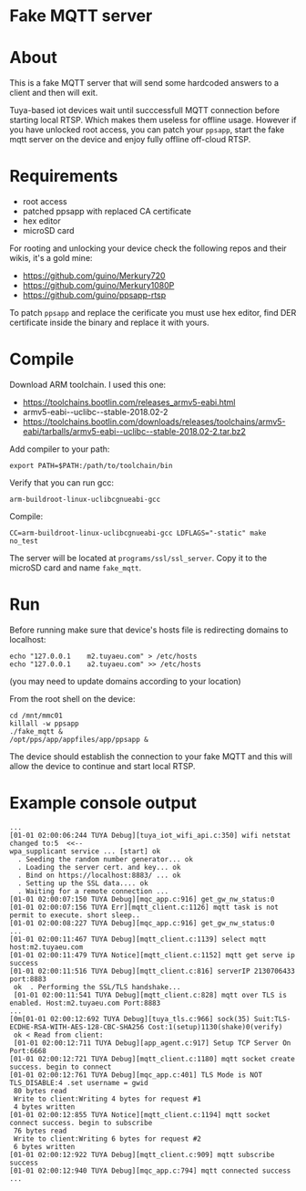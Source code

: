 Fake MQTT server
===================

# About

This is a fake MQTT server that will send some hardcoded answers to a client and then will exit.

Tuya-based iot devices wait until succcessfull MQTT connection before starting local RTSP. Which makes them useless for offline usage. However if you have unlocked root access, you can patch your `ppsapp`, start the fake mqtt server on the device and enjoy fully offline off-cloud RTSP.

# Requirements

* root access
* patched ppsapp with replaced CA certificate
* hex editor
* microSD card

For rooting and unlocking your device check the following repos and their wikis, it's a gold mine:

* https://github.com/guino/Merkury720
* https://github.com/guino/Merkury1080P
* https://github.com/guino/ppsapp-rtsp

To patch `ppsapp` and replace the cerificate you must use hex editor, find DER certificate inside the binary and replace it with yours.

# Compile

Download ARM toolchain. I used this one:

* https://toolchains.bootlin.com/releases_armv5-eabi.html
* armv5-eabi--uclibc--stable-2018.02-2
* https://toolchains.bootlin.com/downloads/releases/toolchains/armv5-eabi/tarballs/armv5-eabi--uclibc--stable-2018.02-2.tar.bz2

Add compiler to your path:

`export PATH=$PATH:/path/to/toolchain/bin`

Verify that you can run gcc:

`arm-buildroot-linux-uclibcgnueabi-gcc`

Compile:

```
CC=arm-buildroot-linux-uclibcgnueabi-gcc LDFLAGS="-static" make no_test
```


The server will be located at `programs/ssl/ssl_server`. Copy it to the microSD card and name `fake_mqtt`.

# Run

Before running make sure that device's hosts file is redirecting domains to localhost:

```
echo "127.0.0.1    m2.tuyaeu.com" > /etc/hosts
echo "127.0.0.1    a2.tuyaeu.com" >> /etc/hosts
```

(you may need to update domains according to your location)

From the root shell on the device:
```
cd /mnt/mmc01
killall -w ppsapp
./fake_mqtt &
/opt/pps/app/appfiles/app/ppsapp &
```

The device should establish the connection to your fake MQTT and this will allow the device to continue and start local RTSP.

# Example console output

```
...
[01-01 02:00:06:244 TUYA Debug][tuya_iot_wifi_api.c:350] wifi netstat changed to:5  <<--
wpa_supplicant service ... [start] ok
  . Seeding the random number generator... ok
  . Loading the server cert. and key... ok
  . Bind on https://localhost:8883/ ... ok
  . Setting up the SSL data.... ok
  . Waiting for a remote connection ...
[01-01 02:00:07:150 TUYA Debug][mqc_app.c:916] get_gw_nw_status:0
[01-01 02:00:07:156 TUYA Err][mqtt_client.c:1126] mqtt task is not permit to execute. short sleep..
[01-01 02:00:08:227 TUYA Debug][mqc_app.c:916] get_gw_nw_status:0
...
[01-01 02:00:11:467 TUYA Debug][mqtt_client.c:1139] select mqtt host:m2.tuyaeu.com
[01-01 02:00:11:479 TUYA Notice][mqtt_client.c:1152] mqtt get serve ip success
[01-01 02:00:11:516 TUYA Debug][mqtt_client.c:816] serverIP 2130706433 port:8883
 ok  . Performing the SSL/TLS handshake...
 [01-01 02:00:11:541 TUYA Debug][mqtt_client.c:828] mqtt over TLS is enabled. Host:m2.tuyaeu.com Port:8883
...
[0m[01-01 02:00:12:692 TUYA Debug][tuya_tls.c:966] sock(35) Suit:TLS-ECDHE-RSA-WITH-AES-128-CBC-SHA256 Cost:1(setup)1130(shake)0(verify)
 ok < Read from client:
 [01-01 02:00:12:711 TUYA Debug][app_agent.c:917] Setup TCP Server On Port:6668
[01-01 02:00:12:721 TUYA Debug][mqtt_client.c:1180] mqtt socket create success. begin to connect
[01-01 02:00:12:761 TUYA Debug][mqc_app.c:401] TLS Mode is NOT TLS_DISABLE:4 .set username = gwid
 80 bytes read
 Write to client:Writing 4 bytes for request #1
 4 bytes written
[01-01 02:00:12:855 TUYA Notice][mqtt_client.c:1194] mqtt socket connect success. begin to subscribe 
 76 bytes read
 Write to client:Writing 6 bytes for request #2
 6 bytes written
[01-01 02:00:12:922 TUYA Debug][mqtt_client.c:909] mqtt subscribe success
[01-01 02:00:12:940 TUYA Debug][mqc_app.c:794] mqtt connected success
...
```
